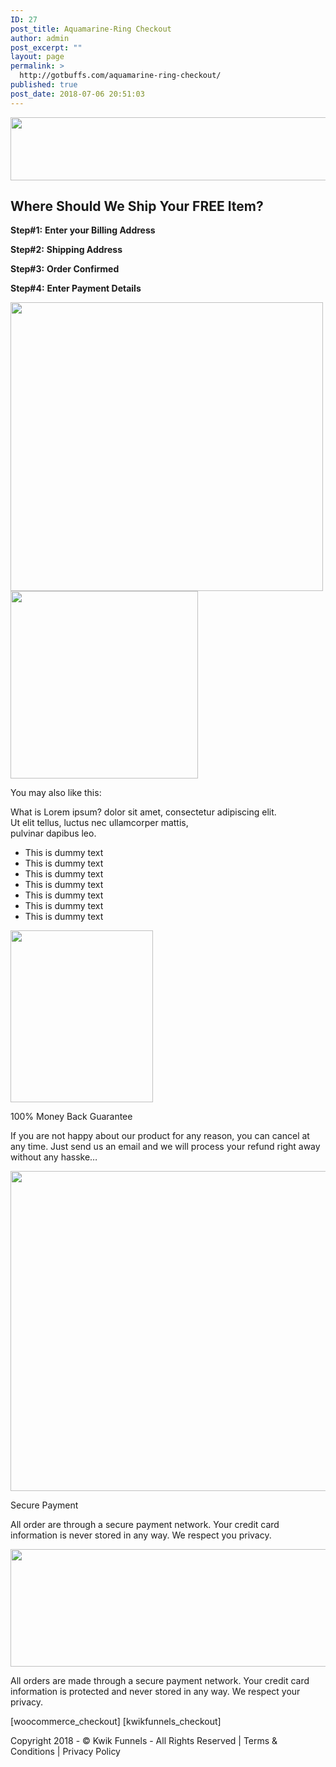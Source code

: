 ```yaml
---
ID: 27
post_title: Aquamarine-Ring Checkout
author: admin
post_excerpt: ""
layout: page
permalink: >
  http://gotbuffs.com/aquamarine-ring-checkout/
published: true
post_date: 2018-07-06 20:51:03
---
```

<img width="525" height="101" src="https://live.kwikfunnels.com/wp-content/uploads/2018/06/sample-logo-black.png" alt="" srcset="https://live.kwikfunnels.com/wp-content/uploads/2018/06/sample-logo-black.png 531w, https://live.kwikfunnels.com/wp-content/uploads/2018/06/sample-logo-black-300x58.png 300w, https://live.kwikfunnels.com/wp-content/uploads/2018/06/sample-logo-black-350x67.png 350w" sizes="100vw" />											
			<h2>Where Should We Ship Your FREE Item?</h2>		
		<p><b>Step#1:</b> <b>Enter your Billing Address</b> </p>		
		<p><b>Step#2:</b> <strong>Shipping Address</strong></p>		
		<p><b>Step#3:</b> <strong>Order Confirmed</strong></p>		
		<p><b>Step#4:</b> <strong>Enter Payment Details</strong></p>		
										<img width="500" height="462" src="https://live.kwikfunnels.com/wp-content/uploads/2018/06/EFzBLBm.png" alt="" srcset="https://live.kwikfunnels.com/wp-content/uploads/2018/06/EFzBLBm.png 500w, https://live.kwikfunnels.com/wp-content/uploads/2018/06/EFzBLBm-300x277.png 300w, https://live.kwikfunnels.com/wp-content/uploads/2018/06/EFzBLBm-350x323.png 350w" sizes="100vw" />											
										<img width="300" height="300" src="https://live.kwikfunnels.com/wp-content/uploads/2018/06/hands.png" alt="" srcset="https://live.kwikfunnels.com/wp-content/uploads/2018/06/hands.png 300w, https://live.kwikfunnels.com/wp-content/uploads/2018/06/hands-150x150.png 150w, https://live.kwikfunnels.com/wp-content/uploads/2018/06/hands-100x100.png 100w, https://live.kwikfunnels.com/wp-content/uploads/2018/06/hands-250x250.png 250w" sizes="100vw" />											
		<p>You may also like this:</p><p>What is Lorem ipsum? dolor sit amet, consectetur adipiscing elit. <br />Ut elit tellus, luctus nec ullamcorper mattis, <br />pulvinar dapibus leo.</p>		
					<ul>
							<li >
										This is dummy text
									</li>
								<li >
										This is dummy text
									</li>
								<li >
										This is dummy text
									</li>
								<li >
										This is dummy text
									</li>
								<li >
										This is dummy text
									</li>
								<li >
										This is dummy text
									</li>
								<li >
										This is dummy text
									</li>
						</ul>
										<img width="228" height="275" src="https://live.kwikfunnels.com/wp-content/uploads/2018/06/Money-Back-Guaranty.png" alt="" sizes="100vw" />											
		<p>100% Money Back Guarantee</p><p>If you are not happy about our product for any reason, you can cancel at any time. Just send us an email and we will process your refund right away without any hasske…</p>		
										<img width="512" height="512" src="https://live.kwikfunnels.com/wp-content/uploads/2018/06/lock-security-shield.png" alt="" srcset="https://live.kwikfunnels.com/wp-content/uploads/2018/06/lock-security-shield.png 512w, https://live.kwikfunnels.com/wp-content/uploads/2018/06/lock-security-shield-150x150.png 150w, https://live.kwikfunnels.com/wp-content/uploads/2018/06/lock-security-shield-300x300.png 300w, https://live.kwikfunnels.com/wp-content/uploads/2018/06/lock-security-shield-100x100.png 100w, https://live.kwikfunnels.com/wp-content/uploads/2018/06/lock-security-shield-250x250.png 250w, https://live.kwikfunnels.com/wp-content/uploads/2018/06/lock-security-shield-350x350.png 350w" sizes="100vw" />											
		<p>Secure Payment</p><p>All order are through a secure payment network. Your credit card information is never stored in any way. We respect you privacy. </p>		
										<img width="525" height="188" src="https://live.kwikfunnels.com/wp-content/uploads/2018/06/paypal-1.png" alt="" srcset="https://live.kwikfunnels.com/wp-content/uploads/2018/06/paypal-1.png 594w, https://live.kwikfunnels.com/wp-content/uploads/2018/06/paypal-1-300x108.png 300w, https://live.kwikfunnels.com/wp-content/uploads/2018/06/paypal-1-350x126.png 350w" sizes="100vw" />											
		<p>All orders are made through a secure payment network. Your credit card information is protected and never stored in any way. We respect your privacy. </p>[woocommerce_checkout]
[kwikfunnels_checkout]<p>Copyright 2018 - © Kwik Funnels - All Rights Reserved | Terms &amp; Conditions | Privacy Policy</p>